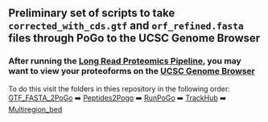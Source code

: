 ## Preliminary set of scripts to take `corrected_with_cds.gtf` and `orf_refined.fasta` files through PoGo to the UCSC Genome Browser
### After running the [Long Read Proteomics Pipeline](https://github.com/sheynkman-lab/Long-Read-Proteogenomics), you may want to view your proteoforms on the [UCSC Genome Browser](https://genome.ucsc.edu/)
To do this visit the folders in thies repository in the following order: <br />
[GTF_FASTA_2PoGo](https://github.com/efwatts/PoGo2GenomeBrowser/tree/main/GTF_FASTA_2PoGo) ➡️ [Peptides2Pogo](https://github.com/efwatts/PoGo2GenomeBrowser/tree/main/Peptides2PoGo) ➡️ [RunPoGo](https://github.com/efwatts/PoGo2GenomeBrowser/tree/main/RunPoGo) ➡️ [TrackHub](https://github.com/efwatts/PoGo2GenomeBrowser/tree/main/TrackHub) ➡️ [Multiregion_bed](https://github.com/efwatts/PoGo2GenomeBrowser/tree/main/Multiregion_bed)
